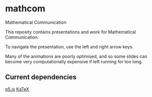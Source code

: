 # mathcom
Mathematical Communication


This reposity contains presentations and work for Mathematical Communication.

To navigate the presentation, use the left and right arrow keys.

Many of the animations are poorly optimised, and so some slides can become very computationally expensive if left running for too long.

Current dependencies
--
[p5.js](https://p5js.org)
[KaTeX](https://katex.org/)
